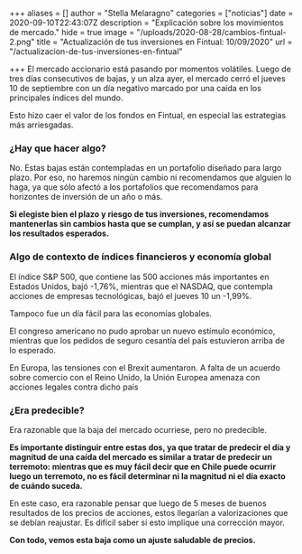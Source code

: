 +++
aliases = []
author = "Stella Melaragno"
categories = ["noticias"]
date = 2020-09-10T22:43:07Z
description = "Explicación sobre los movimientos de mercado."
hide = true
image = "/uploads/2020-08-28/cambios-fintual-2.png"
title = "Actualización de tus inversiones en Fintual: 10/09/2020"
url = "/actualizacion-de-tus-inversiones-en-fintual"

+++
El mercado accionario está pasando por momentos volátiles. Luego de tres días consecutivos de bajas, y un alza ayer, el mercado cerró el jueves 10 de septiembre con un día negativo marcado por una caída en los principales índices del mundo.

Esto hizo caer el valor de los fondos en Fintual, en especial las estrategias más arriesgadas.

### ¿Hay que hacer algo?

No. Estas bajas están contempladas en un portafolio diseñado para largo plazo. Por eso, no haremos ningún cambio ni recomendamos que alguien lo haga, ya que sólo afectó a los portafolios que recomendamos para horizontes de inversión de un año o más.

**Si elegiste bien el plazo y riesgo de tus inversiones, recomendamos mantenerlas sin cambios hasta que se cumplan, y así se puedan alcanzar los resultados esperados.**

### Algo de contexto de índices financieros y economía global

El índice S&P 500, que contiene las 500 acciones más importantes en Estados Unidos, bajó -1,76%, mientras que el NASDAQ, que contempla acciones de empresas tecnológicas, bajó el jueves 10 un -1,99%.

Tampoco fue un día fácil para las economías globales.

El congreso americano no pudo aprobar un nuevo estímulo económico, mientras que los pedidos de seguro cesantía del país estuvieron arriba de lo esperado.

En Europa, las tensiones con el Brexit aumentaron. A falta de un acuerdo sobre comercio con el Reino Unido, la Unión Europea amenaza con acciones legales contra dicho país

### ¿Era predecible?

Era razonable que la baja del mercado ocurriese, pero no predecible.

**Es importante distinguir entre estas dos, ya que tratar de predecir el día y magnitud de una caída del mercado es similar a tratar de predecir un terremoto: mientras que es muy fácil decir que en Chile puede ocurrir luego un terremoto, no es fácil determinar ni la magnitud ni el día exacto de cuándo suceda.**

En este caso, era razonable pensar que luego de 5 meses de buenos resultados de los precios de acciones, estos llegarían a valorizaciones que se debían reajustar. Es difícil saber si esto implique una corrección mayor.

**Con todo, vemos esta baja como un ajuste saludable de precios.**